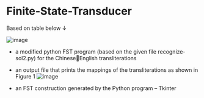 # Finite-State-Transducer

Based on table below ↓

![image](https://github.com/zen-0wl/Finite-State-Transducer-/assets/65055268/52060b81-a34a-46e9-8988-722b2fa5dfc9)

- a modified python FST program (based on the given file recognize-sol2.py) for the ChineseEnglish transliterations
- an output file that prints the mappings of the transliterations as shown in Figure 1
![image](https://github.com/zen-0wl/Finite-State-Transducer-/assets/65055268/22390620-4801-4d14-87d7-68f4ba07cd76)

- an FST construction generated by the Python program – Tkinter
